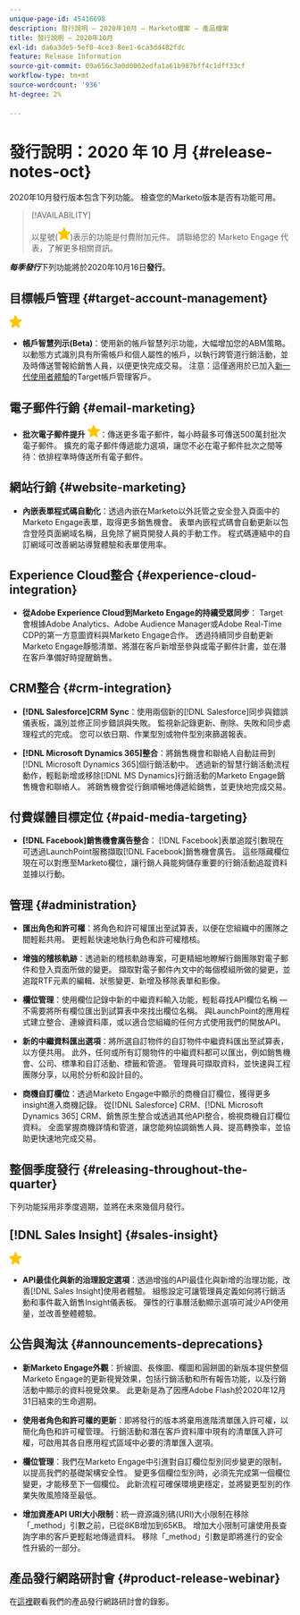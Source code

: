```yaml
---
unique-page-id: 45416698
description: 發行說明 — 2020年10月 — Marketo檔案 — 產品檔案
title: 發行說明 — 2020年10月
exl-id: da6a3de5-5ef0-4ce3-8ee1-6ca3dd482fdc
feature: Release Information
source-git-commit: 09a656c3a0d0002edfa1a61b987bff4c1dff33cf
workflow-type: tm+mt
source-wordcount: '936'
ht-degree: 2%

---
```


# 發行說明：2020 年 10 月 {#release-notes-oct}

2020年10月發行版本包含下列功能。 檢查您的Marketo版本是否有功能可用。

>[!AVAILABILITY]
>
>以星號(![](assets/yellow-star.png))表示的功能是付費附加元件。 請聯絡您的 Marketo Engage 代表，了解更多相關資訊。

**_每季發行_**&#x200B;下列功能將於2020年10月16日&#x200B;**發行**。

## 目標帳戶管理 {#target-account-management}

![（星形）](assets/yellow-star.png)

* **帳戶智慧列示(Beta)**：使用新的帳戶智慧列示功能，大幅增加您的ABM策略。 以動態方式識別具有所需帳戶和個人屬性的帳戶，以執行跨管道行銷活動，並及時傳送警報給銷售人員，以便更快完成交易。 注意：這僅適用於已加入[新一代使用者體驗](https://nation.marketo.com/t5/Employee-Blogs/The-Next-Generation-Marketo-Engage-Experience/ba-p/304205)的Target帳戶管理客戶。

## 電子郵件行銷 {#email-marketing}

* **批次電子郵件提升** ![(star)](assets/yellow-star.png)：傳送更多電子郵件，每小時最多可傳送500萬封批次電子郵件。 擴充的電子郵件傳遞能力選項，讓您不必在電子郵件批次之間等待：依排程準時傳送所有電子郵件。

## 網站行銷 {#website-marketing}

* **內嵌表單程式碼自動化**：透過內嵌在Marketo以外託管之安全登入頁面中的Marketo Engage表單，取得更多銷售機會。 表單內嵌程式碼會自動更新以包含登陸頁面網域名稱，且免除了網頁開發人員的手動工作。 程式碼連結中的自訂網域可改善網站導覽體驗和表單使用率。

## Experience Cloud整合 {#experience-cloud-integration}

* **從Adobe Experience Cloud到Marketo Engage的持續受眾同步**： Target會根據Adobe Analytics、Adobe Audience Manager或Adobe Real-Time CDP的第一方意圖資料與Marketo Engage合作。 透過持續同步自動更新Marketo Engage靜態清單、將潛在客戶新增至參與或電子郵件計畫，並在潛在客戶準備好時提醒銷售。

## CRM整合 {#crm-integration}

* **[!DNL Salesforce]CRM Sync**：使用兩個新的[!DNL Salesforce]同步與錯誤儀表板，識別並修正同步錯誤與失敗。 監視新記錄更新、刪除、失敗和同步處理程式的完成。 您可以依日期、作業型別或物件型別來篩選報表。

* **[!DNL Microsoft Dynamics 365]整合**：將銷售機會和聯絡人自動註冊到[!DNL Microsoft Dynamics 365]個行銷活動中。 透過新的智慧行銷活動流程動作，輕鬆新增或移除[!DNL MS Dynamics]行銷活動的Marketo Engage銷售機會和聯絡人。 將銷售機會從行銷順暢地傳遞給銷售，並更快地完成交易。

## 付費媒體目標定位 {#paid-media-targeting}

* **[!DNL Facebook]銷售機會廣告整合**： [!DNL Facebook]表單追蹤引數現在可透過LaunchPoint服務擷取[!DNL Facebook]銷售機會廣告。 這些隱藏欄位現在可以對應至Marketo欄位，讓行銷人員能夠儲存重要的行銷活動追蹤資料並據以行動。

## 管理 {#administration}

* **匯出角色和許可權**：將角色和許可權匯出至試算表，以便在您組織中的團隊之間輕鬆共用。 更輕鬆快速地執行角色和許可權稽核。

* **增強的稽核軌跡**：透過新的稽核軌跡專案，可更精細地瞭解行銷團隊對電子郵件和登入頁面所做的變更。 擷取對電子郵件內文中的每個模組所做的變更，並追蹤RTF元素的編輯、狀態變更、新增及移除表單和影像。

* **欄位管理**：使用欄位記錄中新的中繼資料輸入功能，輕鬆尋找API欄位名稱 — 不需要將所有欄位匯出到試算表中來找出欄位名稱。 與LaunchPoint的應用程式建立整合、連線資料庫，或以適合您組織的任何方式使用我們的開放API。

* **新的中繼資料匯出選項**：將所選自訂物件的自訂物件中繼資料匯出至試算表，以方便共用。 此外，任何或所有訂閱物件的中繼資料都可以匯出，例如銷售機會、公司、標準和自訂活動、標籤和管道。 管理員可擷取資料，並快速與工程團隊分享，以用於分析和設計目的。

* **商機自訂欄位**：透過Marketo Engage中顯示的商機自訂欄位，獲得更多insight進入商機記錄。 從[!DNL Salesforce] CRM、[!DNL Microsoft Dynamics 365] CRM、銷售原生整合或透過其他API整合，檢視商機自訂欄位資料。 全面掌握商機詳情和管道，讓您能夠協調銷售人員、提高轉換率，並協助更快速地完成交易。

## 整個季度發行 {#releasing-throughout-the-quarter}

下列功能採用非季度週期，並將在未來幾個月發行。

## [!DNL Sales Insight] {#sales-insight}

![（星形）](assets/yellow-star.png)

* **API最佳化與新的治理設定選項**：透過增強的API最佳化與新增的治理功能，改善[!DNL Sales Insight]使用者體驗。 組態設定可讓管理員定義如何將行銷活動和事件載入銷售Insight儀表板。 彈性的行事曆活動顯示選項可減少API使用量，並改善整體體驗。

## 公告與淘汰 {#announcements-deprecations}

* **新Marketo Engage外觀**：折線圖、長條圖、欄圖和圓餅圖的新版本提供整個Marketo Engage的更新視覺效果，包括行銷活動和所有報告功能，以及行銷活動中顯示的資料視覺效果。 此更新是為了因應Adobe Flash於2020年12月31日結束的生命週期。

* **使用者角色和許可權的更新**：即將發行的版本將棄用進階清單匯入許可權，以簡化角色和許可權管理。 行銷活動和潛在客戶資料庫中現有的清單匯入許可權，可啟用其各自應用程式區域中必要的清單匯入選項。

* **欄位管理**：我們在Marketo Engage中引進對自訂欄位型別同步變更的限制，以提高我們的基礎架構安全性。 變更多個欄位型別時，必須先完成第一個欄位變更，才能移至下一個欄位。 此新流程可確保環境更穩定，並將變更型別的作業失敗風險降至最低。

* **增加資產API URI大小限制**：統一資源識別碼(URI)大小限制在移除「_method」引數之前，已從8KB增加到65KB。 增加大小限制可讓使用長查詢字串的客戶更輕鬆地傳遞資料。 移除「_method」引數是即將進行的安全性升級的一部分。

## 產品發行網路研討會 {#product-release-webinar}

在[這裡](https://engage.marketo.com/Oct_20_Release_OnDemand.html)觀看我們的產品發行網路研討會的錄影。
